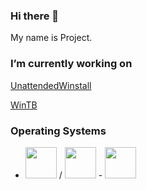 ### Hi there 👋

My name is Project.

### I’m currently working on

[UnattendedWinstall](https://github.com/deadproject/UnattendedWinstall)

[WinTB](https://github.com/deadproject/WinTb)

### Operating Systems
- <img src="https://banner2.cleanpng.com/20180414/req/avftib6f2.webp" width="50" height="50"> / <img src="https://www.debian.org/logos/openlogo-nd.svg" width="50" height="50"> - <img src="https://encrypted-tbn0.gstatic.com/images?q=tbn:ANd9GcRuYypmGR91DF2fvasAhTRnYRNl0pmT4cnWnA&s" width="50" height="50">
